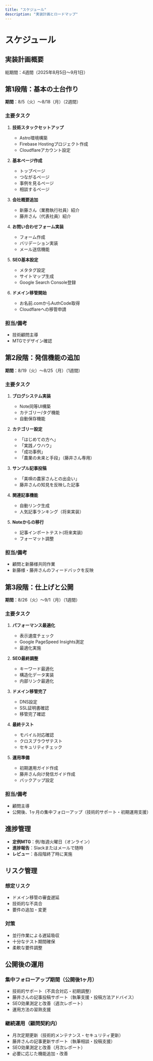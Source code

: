 ```yaml
---
title: "スケジュール"
description: "実装計画とロードマップ"
---
```


# スケジュール

## 実装計画概要
総期間：4週間（2025年8月5日～9月1日）

## 第1段階：基本の土台作り
**期間**：8/5（火）～8/18（月）（2週間）

### 主要タスク
1. **技術スタックセットアップ**
   - Astro環境構築
   - Firebase Hostingプロジェクト作成
   - Cloudflareアカウント設定

2. **基本ページ作成**
   - トップページ
   - つながるページ
   - 事例を見るページ
   - 相談するページ

3. **会社概要追加**
   - 新藤さん（業務執行社員）紹介
   - 藤井さん（代表社員）紹介

4. **お問い合わせフォーム実装**
   - フォーム作成
   - バリデーション実装
   - メール送信機能

5. **SEO基本設定**
   - メタタグ設定
   - サイトマップ生成
   - Google Search Console登録

6. **ドメイン移管開始**
   - お名前.comからAuthCode取得
   - Cloudflareへの移管申請

### 担当/備考
- 技術顧問主導
- MTGでデザイン確認

## 第2段階：発信機能の追加
**期間**：8/19（火）～8/25（月）（1週間）

### 主要タスク
1. **ブログシステム実装**
   - Note同等UI構築
   - カテゴリー/タグ機能
   - 自動保存機能

2. **カテゴリー設定**
   - 「はじめての方へ」
   - 「実践ノウハウ」
   - 「成功事例」
   - 「農業の未来と手段」（藤井さん専用）

3. **サンプル記事投稿**
   - 「美唄の農家さんとの出会い」
   - 藤井さんの知見を反映した記事

4. **関連記事機能**
   - 自動リンク生成
   - 人気記事ランキング（将来実装）

5. **Noteからの移行**
   - 記事インポートテスト(将来実装)
   - フォーマット調整

### 担当/備考
- 顧問と新藤様共同作業
- 新藤様・藤井さんのフィードバックを反映

## 第3段階：仕上げと公開
**期間**：8/26（火）～9/1（月）（1週間）

### 主要タスク
1. **パフォーマンス最適化**
   - 表示速度チェック
   - Google PageSpeed Insights測定
   - 最適化実施

2. **SEO最終調整**
   - キーワード最適化
   - 構造化データ実装
   - 内部リンク最適化

3. **ドメイン移管完了**
   - DNS設定
   - SSL証明書確認
   - 移管完了確認

4. **最終テスト**
   - モバイル対応確認
   - クロスブラウザテスト
   - セキュリティチェック

5. **運用準備**
   - 初期運用ガイド作成
   - 藤井さん向け発信ガイド作成
   - バックアップ設定

### 担当/備考
- 顧問主導
- 公開後、1ヶ月の集中フォローアップ（技術的サポート・初期運用支援）

## 進捗管理
- **定例MTG**：例/毎週火曜日（オンライン）
- **進捗報告**：Slackまたはメールで随時
- **レビュー**：各段階終了時に実施

## リスク管理
### 想定リスク
- ドメイン移管の審査遅延
- 技術的な不具合
- 要件の追加・変更

### 対策
- 並行作業による遅延吸収
- 十分なテスト期間確保
- 柔軟な要件調整

## 公開後の運用
### 集中フォローアップ期間（公開後1ヶ月）
- 技術的サポート（不具合対応・初期調整）
- 藤井さんの記事投稿サポート（執筆支援・投稿方法アドバイス）
- SEO効果測定と改善（週次レポート）
- 運用方法の習熟支援

### 継続運用（顧問契約内）
- 月次定期更新（技術的メンテナンス・セキュリティ更新）
- 藤井さんの記事更新サポート（執筆相談・投稿支援）
- SEO効果測定と改善（月次レポート）
- 必要に応じた機能追加・改善
